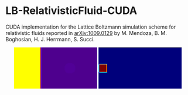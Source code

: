 # LB-RelativisticFluid-CUDA
CUDA implementation for the Lattice Boltzmann simulation scheme for relativistic fluids reported in [arXiv:1009.0129](arXiv:1009.0129) by M. Mendoza, B. M. Boghosian, H. J. Herrmann, S. Succi.
<p align="center">
<img src="riemann_quark_gluon.gif" height="45%" width="45%"> <img src="jet.gif" height="45%" width="45%">
</p>
